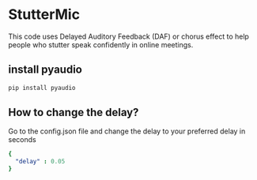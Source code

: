 # StutterMic
This code uses Delayed Auditory Feedback (DAF) or chorus effect to help people who stutter speak confidently in online meetings.

## install pyaudio
```bash
pip install pyaudio
```

## How to change the delay?
Go to the config.json file and change the delay to your preferred delay in seconds
```yaml
{ 
  "delay" : 0.05
}
```
